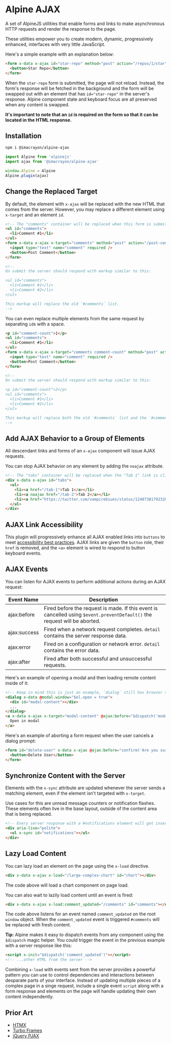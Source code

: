 # Alpine AJAX

A set of AlpineJS utilities that enable forms and links to make asynchronous HTTP requests and render the response to the page.

These utilities empower you to create modern, dynamic, progressively enhanced, interfaces with very little JavaScript.

Here's a simple example with an explanation below:

```html
<form x-data x-ajax id="star-repo" method="post" action="/repos/1/star">
  <button>Star Repo</button>
</form>
```

When the `star-repo` form is submitted, the page will not reload. Instead, the form's response will be fetched in the background and the form will be swapped out with an element that has `id="star-repo"` in the server's response. Alpine component state and keyboard focus are all preserved when any content is swapped.

**It's important to note that an `id` is required on the form so that it can be located in the HTML response.**

## Installation

```bash
npm i @imacrayon/alpine-ajax
```

```js
import Alpine from 'alpinejs'
import ajax from '@imacrayon/alpine-ajax'

window.Alpine = Alpine
Alpine.plugin(ajax)
```

## Change the Replaced Target

By default, the element with `x-ajax` will be replaced with the new HTML that comes from the server. However, you may replace a different element using `x-target` and an element `id`.

```html
<!-- The "comments" container will be replaced when this form is submitted. -->
<ul id="comments">
  <li>Comment #1</li>
</ul>
<form x-data x-ajax x-target="comments" method="post" action="/post-comment">
  <input type="text" name="comment" required />
  <button>Post Comment</button>
</form>

<!--
On submit the server should respond with markup similar to this:

<ul id="comments">
  <li>Comment #1</li>
  <li>Comment #2</li>
</ul>

This markup will replace the old `#comments` list.
-->
```

You can even replace multiple elements from the same request by separating `id`s with a space.

```html
<p id="comment-count">1</p>
<ul id="comments">
  <li>Comment #1</li>
</ul>
<form x-data x-ajax x-target="comments comment-count" method="post" action="/post-comment">
  <input type="text" name="comment" required />
  <button>Post Comment</button>
</form>

<!--
On submit the server should respond with markup similar to this:

<p id="comment-count">2</p>
<ul id="comments">
  <li>Comment #1</li>
  <li>Comment #2</li>
</ul>

This markup will replace both the old `#comments` list and the `#comment-count` element.
-->
```

## Add AJAX Behavior to a Group of Elements

All descendant links and forms of an `x-ajax` component will issue AJAX requests.

You can stop AJAX behavior on any element by adding the `noajax` attribute.

```html
<!-- The "tabs" container will be replaced when the "Tab 1" link is clicked. The "Tab 2" and "Tab 3" links will trigger a full page reload because "Tab 2" has the `noajax` attribute and "Tab 3" is an external URL. -->
<div x-data x-ajax id="tabs">
  <ul>
    <li><a href="/tab-1">Tab 1</a></li>
    <li><a noajax href="/tab-2">Tab 2</a></li>
    <li><a href="https://twitter.com/vampirebiues/status/1248738179232006146">Tab 3</a></li>
  </ul>
</div>
```

## AJAX Link Accessibility

This plugin will progressively enhance all AJAX enabled links into `buttons` to meet [accessibility best practices](https://developer.mozilla.org/en-US/docs/Web/Accessibility/ARIA/Roles/button_role#best_practices). AJAX links are given the `button` role, their `href` is removed, and the `<a>` element is wired to respond to button keyboard events.

## AJAX Events

You can listen for AJAX events to perform additional actions during an AJAX request:

Event Name | Description
---|---
ajax:before | Fired before the request is made. If this event is cancelled using `$event.preventDefault()` the request will be aborted.
ajax:success | Fired when a network request completes. `detail` contains the server response data.
ajax:error | Fired on a configuration or network error. `detail` contains the error data.
ajax:after | Fired after both successful and unsuccessful requests.

Here's an example of opening a modal and then loading remote content inside of it:

```html
<!-- Keep in mind this is just an example, `dialog` still has browser support problems. -->
<dialog x-data @modal.window="$el.open = true">
  <div id="modal-content"></div>
  ...
</dialog>
<a x-data x-ajax x-target="modal-content" @ajax:before="$dispatch('modal')" href="/modal-content">
  Open in modal
</a>
```

Here's an example of aborting a form request when the user cancels a dialog prompt:

```html
<form id="delete-user" x-data x-ajax @ajax:before="confirm('Are you sure?') || $event.preventDefault()">
  <button>Delete User</button>
</form>
```

## Synchronize Content with the Server

Elements with the `x-sync` attribute are updated whenever the server sends a matching element, even if the element isn't targeted with `x-target`.

Use cases for this are unread message counters or notification flashes. These elements often live in the base layout, outside of the content area that is being replaced.

```html
<!-- Every server response with a #notifications element will get inserted here. -->
<div aria-live="polite">
  <ul x-sync id="notifications"></ul>
</div>
```

## Lazy Load Content

You can lazy load an element on the page using the `x-load` directive.

```html
<div x-data x-ajax x-load="/large-complex-chart" id="chart"></div>
```
The code above will load a chart component on page load.

You can also wait to lazily load content until an event is fired:

```html
<div x-data x-ajax x-load:comment_updated="/comments" id="comments"></div>
```
The code above listens for an event named `comment_updated` on the root `window` object. When the `comment_updated` event is triggered `#comments` will be replaced with fresh content.

**Tip:** Alpine makes it easy to dispatch events from any component using the `$dispatch` magic helper. You could trigger the event in the previous example with a server response like this:

```html
<script x-init="$dispatch('comment_updated')"></script>
<!-- ...other HTML from the server -->
```

Combining `x-load` with events sent from the server provides a powerful pattern you can use to control dependencies and interactions between desparate parts of your interface. Instead of updating multiple pieces of a complex page in a singe request, include a single event `script` along with a form response and elements on the page will handle updating their own content independently.

## Prior Art

* [HTMX](https://htmx.org)
* [Turbo Frames](https://turbo.hotwired.dev)
* [jQuery PJAX](https://pjax.herokuapp.com)
